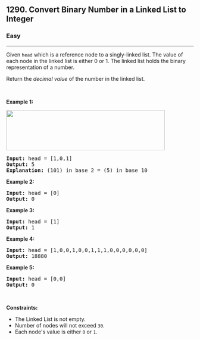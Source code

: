 <h2>1290. Convert Binary Number in a Linked List to Integer</h2><h3>Easy</h3><hr><div style="user-select: auto;"><p style="user-select: auto;">Given <code style="user-select: auto;">head</code> which is a reference node to&nbsp;a singly-linked list. The value of each node in the linked list is either 0 or 1. The linked list holds the binary representation of a number.</p>

<p style="user-select: auto;">Return the <em style="user-select: auto;">decimal value</em> of the number in the linked list.</p>

<p style="user-select: auto;">&nbsp;</p>
<p style="user-select: auto;"><strong style="user-select: auto;">Example 1:</strong></p>
<img alt="" src="https://assets.leetcode.com/uploads/2019/12/05/graph-1.png" style="width: 426px; height: 108px; user-select: auto;">
<pre style="user-select: auto;"><strong style="user-select: auto;">Input:</strong> head = [1,0,1]
<strong style="user-select: auto;">Output:</strong> 5
<strong style="user-select: auto;">Explanation:</strong> (101) in base 2 = (5) in base 10
</pre>

<p style="user-select: auto;"><strong style="user-select: auto;">Example 2:</strong></p>

<pre style="user-select: auto;"><strong style="user-select: auto;">Input:</strong> head = [0]
<strong style="user-select: auto;">Output:</strong> 0
</pre>

<p style="user-select: auto;"><strong style="user-select: auto;">Example 3:</strong></p>

<pre style="user-select: auto;"><strong style="user-select: auto;">Input:</strong> head = [1]
<strong style="user-select: auto;">Output:</strong> 1
</pre>

<p style="user-select: auto;"><strong style="user-select: auto;">Example 4:</strong></p>

<pre style="user-select: auto;"><strong style="user-select: auto;">Input:</strong> head = [1,0,0,1,0,0,1,1,1,0,0,0,0,0,0]
<strong style="user-select: auto;">Output:</strong> 18880
</pre>

<p style="user-select: auto;"><strong style="user-select: auto;">Example 5:</strong></p>

<pre style="user-select: auto;"><strong style="user-select: auto;">Input:</strong> head = [0,0]
<strong style="user-select: auto;">Output:</strong> 0
</pre>

<p style="user-select: auto;">&nbsp;</p>
<p style="user-select: auto;"><strong style="user-select: auto;">Constraints:</strong></p>

<ul style="user-select: auto;">
	<li style="user-select: auto;">The Linked List is not empty.</li>
	<li style="user-select: auto;">Number of nodes&nbsp;will not exceed <code style="user-select: auto;">30</code>.</li>
	<li style="user-select: auto;">Each node's value is either&nbsp;<code style="user-select: auto;">0</code> or <code style="user-select: auto;">1</code>.</li>
</ul></div>